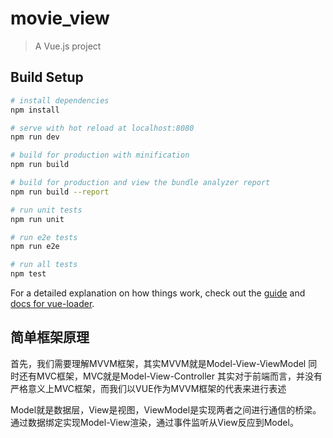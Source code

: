 # movie_view

> A Vue.js project

## Build Setup

``` bash
# install dependencies
npm install

# serve with hot reload at localhost:8080
npm run dev

# build for production with minification
npm run build

# build for production and view the bundle analyzer report
npm run build --report

# run unit tests
npm run unit

# run e2e tests
npm run e2e

# run all tests
npm test
```

For a detailed explanation on how things work, check out the [guide](http://vuejs-templates.github.io/webpack/) and [docs for vue-loader](http://vuejs.github.io/vue-loader).

## 简单框架原理
 首先，我们需要理解MVVM框架，其实MVVM就是Model-View-ViewModel
同时还有MVC框架，MVC就是Model-View-Controller
其实对于前端而言，并没有严格意义上MVC框架，而我们以VUE作为MVVM框架的代表来进行表述

Model就是数据层，View是视图，ViewModel是实现两者之间进行通信的桥梁。
通过数据绑定实现Model-View渲染，通过事件监听从View反应到Model。
